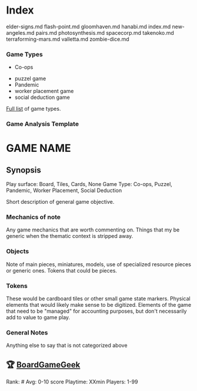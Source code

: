 # Index

elder-signs.md
flash-point.md
gloomhaven.md
hanabi.md
index.md
new-angeles.md
pairs.md
photosynthesis.md
spacecorp.md
takenoko.md
terraforming-mars.md
valletta.md
zombie-dice.md




### Game Types
- Co-ops

+ puzzel game
+ Pandemic
+ worker placement game
+ social deduction game

[Full list] of game types.



### Game Analysis Template

# GAME NAME

## Synopsis
Play surface: Board, Tiles, Cards, None
Game Type: Co-ops, Puzzel, Pandemic, Worker Placement, Social Deduction

Short description of general game objective.

### Mechanics of note
Any game mechanics that are worth commenting on. Things that my be generic when the thematic context is stripped away.

### Objects
Note of main pieces, miniatures, models, use of specialized resource pieces or generic ones.
Tokens that could be pieces.

### Tokens
These would be cardboard tiles or other small game state markers. Physical elements that would likely make sense to be digitized.
Elements of the game that need to be "managed" for accounting purposes, but don't necessarily add to value to game play.

### General Notes
Anything else to say that is not categorized above


## 🏆 [BoardGameGeek]
Rank: #
Avg: 0-10 score
Playtime: XXmin
Players: 1-99

[BoardGameGeek]: https://www.boardgamegeek.com/boardgame/167791/terraforming-mars
[Full list]: https://www.boardgamegeek.com/browse/boardgamecategory
